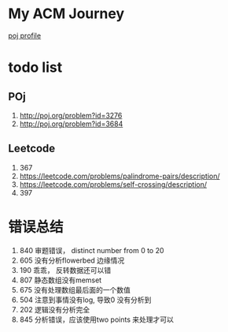 # My ACM Journey
[poj profile](http://poj.org/userstatus?user_id=huxueshiOne)

# todo list
## POj
1. http://poj.org/problem?id=3276
2. http://poj.org/problem?id=3684
## Leetcode
1. 367
2. https://leetcode.com/problems/palindrome-pairs/description/
3. https://leetcode.com/problems/self-crossing/description/
4. 397


# 错误总结
1. 840 审题错误， distinct number from 0 to 20
2. 605 没有分析flowerbed 边缘情况
2. 190 乖乖， 反转数据还可以错
3. 807 静态数组没有memset
4. 675 没有处理数组最后面的一个数值
5. 504 注意到事情没有log, 导致0 没有分析到
6. 202 逻辑没有分析完全
7. 845 分析错误，应该使用two points 来处理才可以
